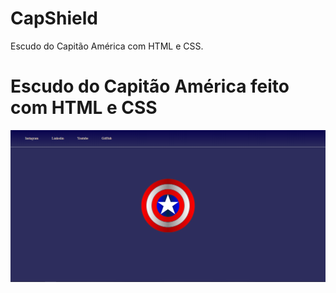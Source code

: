 # CapShield
Escudo do Capitão América com HTML e CSS.
<h1>Escudo do Capitão América feito com HTML e CSS</h1>
	
<img src="Imagens/site.PNG">
